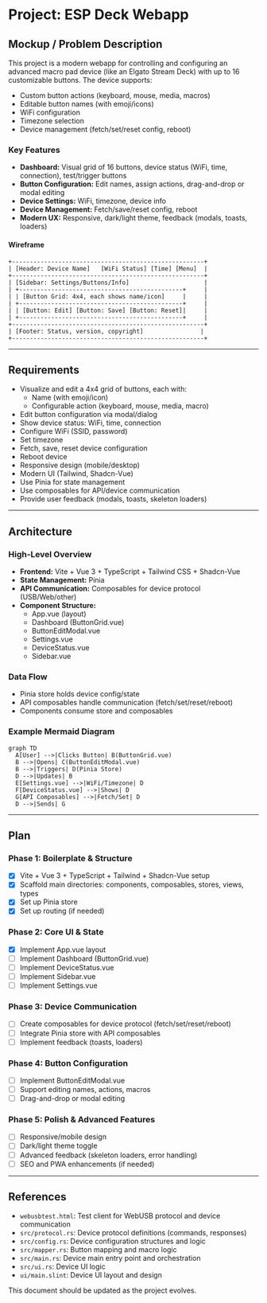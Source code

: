 # Project: ESP Deck Webapp

## Mockup / Problem Description

This project is a modern webapp for controlling and configuring an advanced macro pad device (like an Elgato Stream Deck) with up to 16 customizable buttons. The device supports:
- Custom button actions (keyboard, mouse, media, macros)
- Editable button names (with emoji/icons)
- WiFi configuration
- Timezone selection
- Device management (fetch/set/reset config, reboot)

### Key Features
- **Dashboard:** Visual grid of 16 buttons, device status (WiFi, time, connection), test/trigger buttons
- **Button Configuration:** Edit names, assign actions, drag-and-drop or modal editing
- **Device Settings:** WiFi, timezone, device info
- **Device Management:** Fetch/save/reset config, reboot
- **Modern UX:** Responsive, dark/light theme, feedback (modals, toasts, loaders)

#### Wireframe
```
+------------------------------------------------------+
| [Header: Device Name]   [WiFi Status] [Time] [Menu]  |
+------------------------------------------------------+
| [Sidebar: Settings/Buttons/Info]                     |
| +----------------------------------------------+     |
| | [Button Grid: 4x4, each shows name/icon]     |     |
| +----------------------------------------------+     |
| | [Button: Edit] [Button: Save] [Button: Reset]|     |
| +----------------------------------------------+     |
+------------------------------------------------------+
| [Footer: Status, version, copyright]                |
+------------------------------------------------------+
```

---

## Requirements

- Visualize and edit a 4x4 grid of buttons, each with:
  - Name (with emoji/icon)
  - Configurable action (keyboard, mouse, media, macro)
- Edit button configuration via modal/dialog
- Show device status: WiFi, time, connection
- Configure WiFi (SSID, password)
- Set timezone
- Fetch, save, reset device configuration
- Reboot device
- Responsive design (mobile/desktop)
- Modern UI (Tailwind, Shadcn-Vue)
- Use Pinia for state management
- Use composables for API/device communication
- Provide user feedback (modals, toasts, skeleton loaders)

---

## Architecture

### High-Level Overview
- **Frontend:** Vite + Vue 3 + TypeScript + Tailwind CSS + Shadcn-Vue
- **State Management:** Pinia
- **API Communication:** Composables for device protocol (USB/Web/other)
- **Component Structure:**
  - App.vue (layout)
  - Dashboard (ButtonGrid.vue)
  - ButtonEditModal.vue
  - Settings.vue
  - DeviceStatus.vue
  - Sidebar.vue

### Data Flow
- Pinia store holds device config/state
- API composables handle communication (fetch/set/reset/reboot)
- Components consume store and composables

### Example Mermaid Diagram
```mermaid
graph TD
  A[User] -->|Clicks Button| B(ButtonGrid.vue)
  B -->|Opens| C(ButtonEditModal.vue)
  B -->|Triggers| D(Pinia Store)
  D -->|Updates| B
  E[Settings.vue] -->|WiFi/Timezone| D
  F[DeviceStatus.vue] -->|Shows| D
  G[API Composables] -->|Fetch/Set| D
  D -->|Sends| G
```

---

## Plan

### Phase 1: Boilerplate & Structure
- [x] Vite + Vue 3 + TypeScript + Tailwind + Shadcn-Vue setup
- [x] Scaffold main directories: components, composables, stores, views, types
- [x] Set up Pinia store
- [x] Set up routing (if needed)

### Phase 2: Core UI & State
- [x] Implement App.vue layout
- [ ] Implement Dashboard (ButtonGrid.vue)
- [ ] Implement DeviceStatus.vue
- [ ] Implement Sidebar.vue
- [ ] Implement Settings.vue

### Phase 3: Device Communication
- [ ] Create composables for device protocol (fetch/set/reset/reboot)
- [ ] Integrate Pinia store with API composables
- [ ] Implement feedback (toasts, loaders)

### Phase 4: Button Configuration
- [ ] Implement ButtonEditModal.vue
- [ ] Support editing names, actions, macros
- [ ] Drag-and-drop or modal editing

### Phase 5: Polish & Advanced Features
- [ ] Responsive/mobile design
- [ ] Dark/light theme toggle
- [ ] Advanced feedback (skeleton loaders, error handling)
- [ ] SEO and PWA enhancements (if needed)

---

## References

- `webusbtest.html`: Test client for WebUSB protocol and device communication
- `src/protocol.rs`: Device protocol definitions (commands, responses)
- `src/config.rs`: Device configuration structures and logic
- `src/mapper.rs`: Button mapping and macro logic
- `src/main.rs`: Device main entry point and orchestration
- `src/ui.rs`: Device UI logic
- `ui/main.slint`: Device UI layout and design

This document should be updated as the project evolves. 